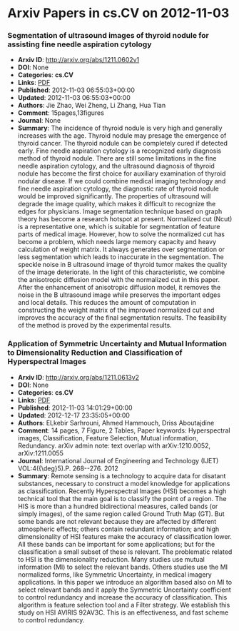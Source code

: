 # Arxiv Papers in cs.CV on 2012-11-03
### Segmentation of ultrasound images of thyroid nodule for assisting fine needle aspiration cytology
- **Arxiv ID**: http://arxiv.org/abs/1211.0602v1
- **DOI**: None
- **Categories**: **cs.CV**
- **Links**: [PDF](http://arxiv.org/pdf/1211.0602v1)
- **Published**: 2012-11-03 06:55:03+00:00
- **Updated**: 2012-11-03 06:55:03+00:00
- **Authors**: Jie Zhao, Wei Zheng, Li Zhang, Hua Tian
- **Comment**: 15pages,13figures
- **Journal**: None
- **Summary**: The incidence of thyroid nodule is very high and generally increases with the age. Thyroid nodule may presage the emergence of thyroid cancer. The thyroid nodule can be completely cured if detected early. Fine needle aspiration cytology is a recognized early diagnosis method of thyroid nodule. There are still some limitations in the fine needle aspiration cytology, and the ultrasound diagnosis of thyroid nodule has become the first choice for auxiliary examination of thyroid nodular disease. If we could combine medical imaging technology and fine needle aspiration cytology, the diagnostic rate of thyroid nodule would be improved significantly. The properties of ultrasound will degrade the image quality, which makes it difficult to recognize the edges for physicians. Image segmentation technique based on graph theory has become a research hotspot at present. Normalized cut (Ncut) is a representative one, which is suitable for segmentation of feature parts of medical image. However, how to solve the normalized cut has become a problem, which needs large memory capacity and heavy calculation of weight matrix. It always generates over segmentation or less segmentation which leads to inaccurate in the segmentation. The speckle noise in B ultrasound image of thyroid tumor makes the quality of the image deteriorate. In the light of this characteristic, we combine the anisotropic diffusion model with the normalized cut in this paper. After the enhancement of anisotropic diffusion model, it removes the noise in the B ultrasound image while preserves the important edges and local details. This reduces the amount of computation in constructing the weight matrix of the improved normalized cut and improves the accuracy of the final segmentation results. The feasibility of the method is proved by the experimental results.



### Application of Symmetric Uncertainty and Mutual Information to Dimensionality Reduction and Classification of Hyperspectral Images
- **Arxiv ID**: http://arxiv.org/abs/1211.0613v2
- **DOI**: None
- **Categories**: **cs.CV**
- **Links**: [PDF](http://arxiv.org/pdf/1211.0613v2)
- **Published**: 2012-11-03 14:01:29+00:00
- **Updated**: 2012-12-17 23:35:05+00:00
- **Authors**: ELkebir Sarhrouni, Ahmed Hammouch, Driss Aboutajdine
- **Comment**: 14 pages, 7 Figure, 2 Tables, Paper keywords: Hyperspectral images,
  Classification, Feature Selection, Mutual information, Redundancy. arXiv
  admin note: text overlap with arXiv:1210.0052, arXiv:1211.0055
- **Journal**: International Journal of Engineering and Technology (IJET)
  VOL:4({\deg}5).P. 268--276. 2012
- **Summary**: Remote sensing is a technology to acquire data for disatant substances, necessary to construct a model knowledge for applications as classification. Recently Hyperspectral Images (HSI) becomes a high technical tool that the main goal is to classify the point of a region. The HIS is more than a hundred bidirectional measures, called bands (or simply images), of the same region called Ground Truth Map (GT). But some bands are not relevant because they are affected by different atmospheric effects; others contain redundant information; and high dimensionality of HSI features make the accuracy of classification lower. All these bands can be important for some applications; but for the classification a small subset of these is relevant. The problematic related to HSI is the dimensionality reduction. Many studies use mutual information (MI) to select the relevant bands. Others studies use the MI normalized forms, like Symmetric Uncertainty, in medical imagery applications. In this paper we introduce an algorithm based also on MI to select relevant bands and it apply the Symmetric Uncertainty coefficient to control redundancy and increase the accuracy of classification. This algorithm is feature selection tool and a Filter strategy. We establish this study on HSI AVIRIS 92AV3C. This is an effectiveness, and fast scheme to control redundancy.



